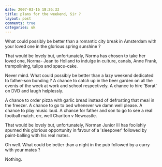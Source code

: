 ```yaml
---
date: 2007-03-16 18:26:33
title: plans for the weekend, Sir ?
layout: post
comments: true
categories: uk
---
```

What could possibly be better than a romantic city break in Amsterdam
with your loved one in the glorious spring sunshine ?

That would be lovely but, unfortunately, Norma has chosen to take her
loved one, Norma- Jean to Holland to indulge in culture, canals, Anne
Frank, trampolining, tulips and space-cake.

Never mind. What could possibly be better than a lazy weekend dedicated
to father-son bonding ? A chance to catch up in the beer garden on all
the events of the week at work and school respectively. A chance to hire
'Borat' on DVD and laugh helplessly.

A chance to order pizza with garlic bread instead of defrosting that
meal in the freezer. A chance to go to bed whenever we damn well please.
A chance to play music loud. A chance for father and son to go to see a
real football match, err, well Charlton v Newcastle.

That would be lovely but, unfortunately, Norman Junior III has foolishly
spurned this glorious opportunity in favour of a 'sleepover' followed by
paint-balling with his real mates.

Oh well. What could be better than a night in the pub followed by a
curry with your mates ?

Nothing.

